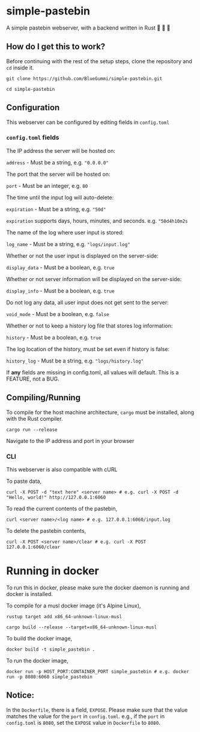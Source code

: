 # simple-pastebin

A simple pastebin webserver, with a backend written in Rust  🚀 🚀 🚀

## How do I get this to work?

Before continuing with the rest of the setup steps, clone the repository and `cd` inside it.

`git clone https://github.com/BlueGummi/simple-pastebin.git`


`cd simple-pastebin`


## Configuration

This webserver can be configured by editing fields in `config.toml`

### `config.toml` fields

The IP address the server will be hosted on:

`address` - Must be a string, e.g. `"0.0.0.0"`

The port that the server will be hosted on:

`port` - Must be an integer, e.g. `80`

The time until the input log will auto-delete:

`expiration` - Must be a string, e.g. `"50d"`


`expiration` supports days, hours, minutes, and seconds. e.g. `"50d4h10m2s`

The name of the log where user input is stored:

`log_name` - Must be a string, e.g. `"logs/input.log"`

Whether or not the user input is displayed on the server-side:

`display_data` - Must be a boolean, e.g. `true`

Whether or not server information will be displayed on the server-side:

`display_info` - Must be a boolean, e.g. `true`

Do not log any data, all user input does not get sent to the server:

`void_mode` - Must be a boolean, e.g. `false`

Whether or not to keep a history log file that stores log information:

`history` - Must be a boolean, e.g. `true`

The log location of the history, must be set even if history is false:

`history_log` - Must be a string, e.g. `"logs/history.log"`

If **any** fields are missing in config.toml, all values will default. This is a FEATURE, not a BUG.


## Compiling/Running

To compile for the host machine architecture, `cargo` must be installed, along with the Rust compiler.


`cargo run --release`

Navigate to the IP address and port in your browser

### CLI

This webserver is also compatible with cURL

To paste data,

`curl -X POST -d "text here" <server name> # e.g. curl -X POST -d "Hello, world!" http://127.0.0.1:6060`

To read the current contents of the pastebin,

`curl <server name>/<log name> # e.g. 127.0.0.1:6060/input.log`

To delete the pastebin contents,

`curl -X POST <server name>/clear # e.g. curl -X POST 127.0.0.1:6060/clear`



# Running in docker

To run this in docker, please make sure the docker daemon is running and docker is installed.

To compile for a musl docker image (it's Alpine Linux),

`rustup target add x86_64-unknown-linux-musl`



`cargo build --release --target=x86_64-unknown-linux-musl`


To build the docker image,

`docker build -t simple_pastebin .`

To run the docker image,

`docker run -p HOST_PORT:CONTAINER_PORT simple_pastebin # e.g. docker run -p 8080:6060 simple_pastebin`

## Notice:

In the `Dockerfile`, there is a field, `EXPOSE`. Please make sure that the value matches the value for the `port` in `config.toml`. e.g., if the `port` in `config.toml` is `8080`, set the `EXPOSE` value in `Dockerfile` to `8080`.

